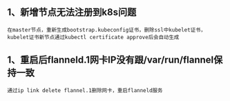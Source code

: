 ## 1、新增节点无法注册到k8s问题
```
在master节点，重新生成bootstrap.kubeconfig证书，删除ssl中kubelet证书，kubelet证书新节点通过kubectl certificate approve后会自动生成
```

## 1、重启后flanneld.1网卡IP没有跟/var/run/flannel保持一致
```
通过ip link delete flannel.1删除网卡，重启flanneld服务
```
